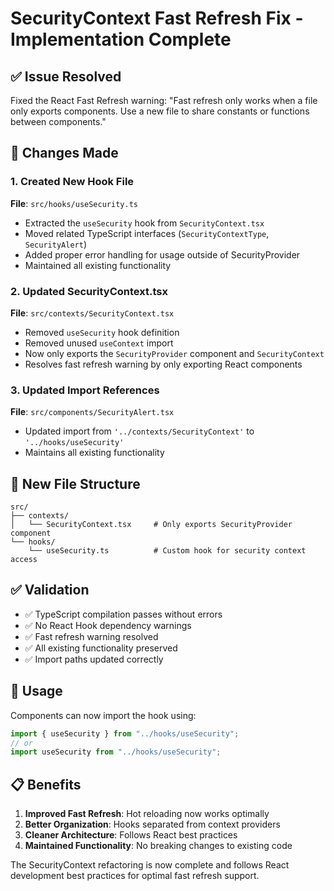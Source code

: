 # SecurityContext Fast Refresh Fix - Implementation Complete

## ✅ Issue Resolved

Fixed the React Fast Refresh warning: "Fast refresh only works when a file only exports components. Use a new file to share constants or functions between components."

## 🔧 Changes Made

### 1. Created New Hook File

**File**: `src/hooks/useSecurity.ts`

- Extracted the `useSecurity` hook from `SecurityContext.tsx`
- Moved related TypeScript interfaces (`SecurityContextType`, `SecurityAlert`)
- Added proper error handling for usage outside of SecurityProvider
- Maintained all existing functionality

### 2. Updated SecurityContext.tsx

**File**: `src/contexts/SecurityContext.tsx`

- Removed `useSecurity` hook definition
- Removed unused `useContext` import
- Now only exports the `SecurityProvider` component and `SecurityContext`
- Resolves fast refresh warning by only exporting React components

### 3. Updated Import References

**File**: `src/components/SecurityAlert.tsx`

- Updated import from `'../contexts/SecurityContext'` to `'../hooks/useSecurity'`
- Maintains all existing functionality

## 📁 New File Structure

```
src/
├── contexts/
│   └── SecurityContext.tsx     # Only exports SecurityProvider component
└── hooks/
    └── useSecurity.ts          # Custom hook for security context access
```

## ✅ Validation

- ✅ TypeScript compilation passes without errors
- ✅ No React Hook dependency warnings
- ✅ Fast refresh warning resolved
- ✅ All existing functionality preserved
- ✅ Import paths updated correctly

## 🔄 Usage

Components can now import the hook using:

```typescript
import { useSecurity } from "../hooks/useSecurity";
// or
import useSecurity from "../hooks/useSecurity";
```

## 📋 Benefits

1. **Improved Fast Refresh**: Hot reloading now works optimally
2. **Better Organization**: Hooks separated from context providers
3. **Cleaner Architecture**: Follows React best practices
4. **Maintained Functionality**: No breaking changes to existing code

The SecurityContext refactoring is now complete and follows React development best practices for optimal fast refresh support.
